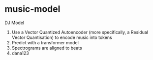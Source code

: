 # music-model
DJ Model
1. Use a Vector Quantized Autoencoder (more specifically, a Residual Vector Quantisation) to encode music into tokens
2. Predict with a transformer model
3. Spectrograms are aligned to beats
4. dana123
